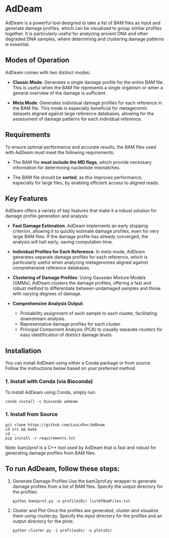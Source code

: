 # AdDeam

AdDeam is a powerful tool designed to take a list of BAM files as input and generate damage profiles, which can be visualized to group similar profiles together. It is particularly useful for analyzing ancient DNA and other degraded DNA samples, where determining and clustering damage patterns is essential.

## Modes of Operation
AdDeam comes with two distinct modes:

- **Classic Mode**: Generates a single damage profile for the entire BAM file. This is useful when the BAM file represents a single organism or when a general overview of the damage is sufficient.
  
- **Meta Mode**: Generates individual damage profiles for each reference in the BAM file. This mode is especially beneficial for metagenomic datasets aligned against large reference databases, allowing for the assessment of damage patterns for each individual reference.

## Requirements
To ensure optimal performance and accurate results, the BAM files used with AdDeam must meet the following requirements:

- The BAM file **must include the MD flags**, which provide necessary information for determining nucleotide mismatches.
  
- The BAM file should be **sorted**, as this improves performance, especially for large files, by enabling efficient access to aligned reads.

## Key Features
AdDeam offers a variety of key features that make it a robust solution for damage profile generation and analysis:

- **Fast Damage Estimation**: AdDeam implements an early stopping criterion, allowing it to quickly estimate damage profiles, even for very large BAM files. If the damage profile has already converged, the analysis will halt early, saving computation time.

- **Individual Profiles for Each Reference**: In meta mode, AdDeam generates separate damage profiles for each reference, which is particularly useful when analyzing metagenomes aligned against comprehensive reference databases.

- **Clustering of Damage Profiles**: Using Gaussian Mixture Models (GMMs), AdDeam clusters the damage profiles, offering a fast and robust method to differentiate between undamaged samples and those with varying degrees of damage.

- **Comprehensive Analysis Output**:
    - Probability assignment of each sample to each cluster, facilitating downstream analysis.
    - Representative damage profiles for each cluster.
    - Principal Component Analysis (PCA) to visually separate clusters for easy identification of distinct damage levels.


## Installation

You can install AdDeam using either a Conda package or from source. Follow the instructions below based on your preferred method.

### 1. Install with Conda (via Bioconda)
To install AdDeam using Conda, simply run:

    conda install -c bioconda addeam

### 1. Install from Source

    git clone https://github.com/LouisPwr/AdDeam
    cd src && make
    cd ..
    pip install -r requirements.txt

Note:
bam2prof is a C++ tool used by AdDeam that is fast and robust for generating damage profiles from BAM files.



## To run AdDeam, follow these steps:

1. Generate Damage Profiles
Use the bam2prof.py wrapper to generate damage profiles from a list of BAM files. Specify the output directory for the profiles:

       python bam2prof.py -o profilesDir listOfBamFiles.txt

2. Cluster and Plot
Once the profiles are generated, cluster and visualize them using cluster.py. Specify the input directory for the profiles and an output directory for the plots:

       python cluster.py -i profilesDir -o plotsDir




